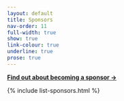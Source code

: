 ```yaml
---
layout: default
title: Sponsors
nav-order: 11
full-width: true
show: true
link-colour: true
underline: true
prose: true
---
```


**[Find out about becoming a sponsor &rarr;](/sponsor-summit/)**

{% include list-sponsors.html %}
